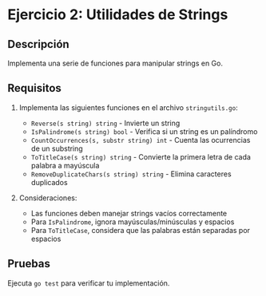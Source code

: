 # Ejercicio 2: Utilidades de Strings

## Descripción
Implementa una serie de funciones para manipular strings en Go.

## Requisitos
1. Implementa las siguientes funciones en el archivo `stringutils.go`:
   - `Reverse(s string) string` - Invierte un string
   - `IsPalindrome(s string) bool` - Verifica si un string es un palíndromo
   - `CountOccurrences(s, substr string) int` - Cuenta las ocurrencias de un substring
   - `ToTitleCase(s string) string` - Convierte la primera letra de cada palabra a mayúscula
   - `RemoveDuplicateChars(s string) string` - Elimina caracteres duplicados

2. Consideraciones:
   - Las funciones deben manejar strings vacíos correctamente
   - Para `IsPalindrome`, ignora mayúsculas/minúsculas y espacios
   - Para `ToTitleCase`, considera que las palabras están separadas por espacios

## Pruebas
Ejecuta `go test` para verificar tu implementación.
